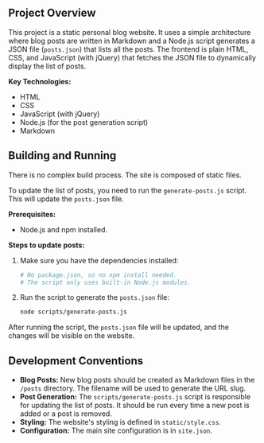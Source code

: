 ## Project Overview

This project is a static personal blog website. It uses a simple architecture where blog posts are written in Markdown and a Node.js script generates a JSON file (`posts.json`) that lists all the posts. The frontend is plain HTML, CSS, and JavaScript (with jQuery) that fetches the JSON file to dynamically display the list of posts.

**Key Technologies:**

*   HTML
*   CSS
*   JavaScript (with jQuery)
*   Node.js (for the post generation script)
*   Markdown

## Building and Running

There is no complex build process. The site is composed of static files.

To update the list of posts, you need to run the `generate-posts.js` script. This will update the `posts.json` file.

**Prerequisites:**

*   Node.js and npm installed.

**Steps to update posts:**

1.  Make sure you have the dependencies installed:
    ```bash
    # No package.json, so no npm install needed.
    # The script only uses built-in Node.js modules.
    ```
2.  Run the script to generate the `posts.json` file:
    ```bash
    node scripts/generate-posts.js
    ```

After running the script, the `posts.json` file will be updated, and the changes will be visible on the website.

## Development Conventions

*   **Blog Posts:** New blog posts should be created as Markdown files in the `/posts` directory. The filename will be used to generate the URL slug.
*   **Post Generation:** The `scripts/generate-posts.js` script is responsible for updating the list of posts. It should be run every time a new post is added or a post is removed.
*   **Styling:** The website's styling is defined in `static/style.css`.
*   **Configuration:** The main site configuration is in `site.json`.
